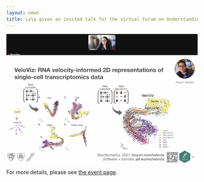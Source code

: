 ```yaml
---
layout: news
title: Lyla gives an invited talk for the virtual forum on Understanding Cells in Context: Spatial Transcriptomics organized by The Jackson Laboratory.
---
```


![](/assets/news/lyla_jaxon.png)

For more details, please see [the event page](https://www.jax.org/education-and-learning/education-calendar/2022/may/cells-in-context).